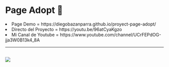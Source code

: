 # Page Adopt 🐶
<li>Page Demo = https://diegobazanparra.github.io/proyect-page-adopt/ <br></li>
<li>Directo del Proyecto = https://youtu.be/96atCyaKgzo<br></li>
<li color="red">Mi Canal de Youtube = https://www.youtube.com/channel/UCrFEPdOG-jja3W0B13k4_8A<br></li>

<hr>
<br>
<img src="https://i.imgur.com/CkUKfLi.jpg">
